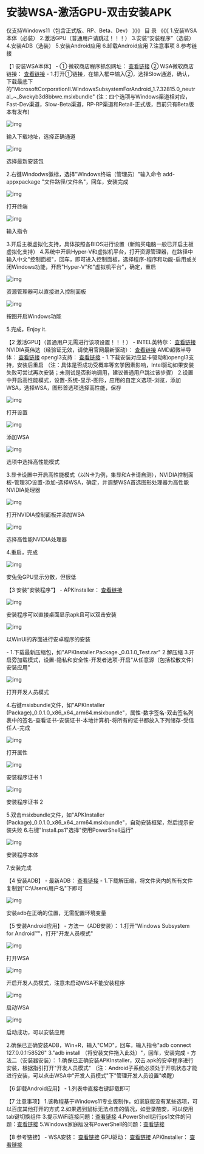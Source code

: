# 安装WSA-激活GPU-双击安装APK

仅支持Windows11（包含正式版、RP、Beta、Dev）
》》》 目 录 《《《
1.安装WSA本体（必装）
2.激活GPU（普通用户请跳过！！！）
3.安装“安装程序”（选装）
4.安装ADB（选装）
5.安装Android应用
6.卸载Android应用
7.注意事项
8.参考链接

【1 安装WSA本体】
\-
① 微软商店程序抓包网址： [查看链接](https://store.rg-adguard.net/)
② WSA微软商店链接： [查看链接](https://www.microsoft.com/store/productId/9P3395VX91NR)
\-
1.打开①链接，在输入框中输入②，选择Slow通道，确认，下载最底下的"MicrosoftCorporationII.WindowsSubsystemForAndroid_1.7.32815.0_neutral_~_8wekyb3d8bbwe.msixbundle"
(注：四个选项与Windows渠道相对应，Fast-Dev渠道，Slow-Beta渠道，RP-RP渠道和Retail-正式版，目前只有Beta版本有发布)

![img](https://cdn.jsdelivr.net/gh/xlc520/MyImage/MdImg/538951_b9fb4b26_4742_3909@854x219.png.m.jpg)

输入下载地址，选择正确通道

![img](https://cdn.jsdelivr.net/gh/xlc520/MyImage/MdImg/538951_6e58f04a_4742_3911@1234x333.png.m.jpg)

选择最新安装包

2.右键Windodws徽标，选择"Windows终端（管理员）"输入命令 add-appxpackage "文件路径/文件名"，回车，安装完成

![img](https://cdn.jsdelivr.net/gh/xlc520/MyImage/MdImg/538951_d413f6bb_4742_3913@834x644.png.m.jpg)

打开终端

![img](https://cdn.jsdelivr.net/gh/xlc520/MyImage/MdImg/538951_6907ae9d_4742_3915@1129x631.png.m.jpg)

输入指令

3.开启主板虚拟化支持，具体按照各BIOS进行设置（新购买电脑一般已开启主板虚拟化支持）
4.系统中开启Hyper-V和虚拟机平台，打开资源管理器，在路径中输入中文"控制面板"，回车，即可进入控制面板，选择程序-程序和功能-启用或关闭Windows功能，开启"Hyper-V"和"虚拟机平台"，确定，重启

![img](https://cdn.jsdelivr.net/gh/xlc520/MyImage/MdImg/538951_fac9b857_1334_2244@1499x962.png.m.jpg)

资源管理器可以直接进入控制面板

![img](https://cdn.jsdelivr.net/gh/xlc520/MyImage/MdImg/538951_c335fb7e_1334_2246@1499x962.png.m.jpg)

按图开启Windows功能

5.完成，Enjoy it.

【2 激活GPU】（普通用户无需进行该项设置！！！）
\-
INTEL英特尔：
[查看链接](https://www.intel.com/content/www/us/en/download/19344/intel-graphics-windows-10-windows-11-dch-drivers.html)
NVIDIA英伟达（经验证无效，请使用官网最新驱动）：
[查看链接](https://developer.nvidia.com/cuda/wsl/download)
AMD超微半导体：
[查看链接](https://www.amd.com/en/support/kb/release-notes/rn-rad-win-wsl-support)
opengl3支持：
[查看链接](https://www.microsoft.com/store/productId/9NQPSL29BFFF)
\-
1.下载安装对应显卡驱动和opengl3支持，安装后重启
（注：具体是否成功受概率等玄学因素影响，Intel驱动如果安装失败可尝试再次安装；未测试是否影响调用，建议普通用户跳过该步骤）
2.设置中开启高性能模式，设置-系统-显示-图形，应用的自定义选项-浏览，添加WSA，选择WSA，图形首选项选择高性能，保存

![img](https://cdn.jsdelivr.net/gh/xlc520/MyImage/MdImg/538951_7b0d9d68_3027_155@1775x1115.png.m.jpg)

打开设置

![img](https://cdn.jsdelivr.net/gh/xlc520/MyImage/MdImg/538951_d40bb361_3027_1552@1775x1115.png.m.jpg)

添加WSA

![img](https://cdn.jsdelivr.net/gh/xlc520/MyImage/MdImg/538951_6185d916_3027_1554@1775x1115.png.m.jpg)

选项中选择高性能模式

3.显卡设置中开启高性能模式（以N卡为例，集显和A卡请自测），NVIDIA控制面板-管理3D设置-添加-选择WSA，确定，并调整WSA首选图形处理器为高性能NVIDIA处理器

![img](https://cdn.jsdelivr.net/gh/xlc520/MyImage/MdImg/538951_1a2bee58_3028_9618@974x1199.png.m.jpg)

打开NVIDIA控制面板并添加WSA

![img](https://cdn.jsdelivr.net/gh/xlc520/MyImage/MdImg/538951_c9c477e5_3028_9619@974x718.png.m.jpg)

选择高性能NVIDIA处理器

4.重启，完成

![img](https://cdn.jsdelivr.net/gh/xlc520/MyImage/MdImg/538951_451e5133_3028_9621@503x909.png.m.jpg)

安兔兔GPU显示分数，但很低

【3 安装“安装程序”】
\-
APKInstaller： [查看链接](https://github.com/Paving-Base/APK-Installer/releases)

![img](https://cdn.jsdelivr.net/gh/xlc520/MyImage/MdImg/538951_b0236f41_4742_3917@835x388.png.m.jpg)

安装程序可以直接桌面显示apk且可以双击安装

![img](https://cdn.jsdelivr.net/gh/xlc520/MyImage/MdImg/538951_76800999_4742_3919@636x405.png.m.jpg)

以WinUi的界面进行安卓程序的安装

\-
1.下载最新压缩包，如"APKInstaller.Package._0.0.1.0_Test.rar"
2.解压缩
3.开启旁加载模式，设置-隐私和安全性-开发者选项-开启"从任意源（包括松散文件）安装应用"

![img](https://cdn.jsdelivr.net/gh/xlc520/MyImage/MdImg/538951_3f879f05_4742_392@1775x1115.png.m.jpg)

打开开发人员模式

4.右键msixbundle文件，如"APKInstaller (Package)_0.0.1.0_x86_x64_arm64.msixbundle"，属性-数字签名-双击签名列表中的签名-查看证书-安装证书-本地计算机-将所有的证书都放入下列储存-受信任人-完成

![img](https://cdn.jsdelivr.net/gh/xlc520/MyImage/MdImg/538951_e89acd6b_6561_4202@1352x952.png.m.jpg)

打开属性

![img](https://cdn.jsdelivr.net/gh/xlc520/MyImage/MdImg/538951_ef4554ea_4742_3922@2091x745.png.m.jpg)

安装程序证书 1

![img](https://cdn.jsdelivr.net/gh/xlc520/MyImage/MdImg/538951_bef29485_4742_3924@1072x746.png.m.jpg)

安装程序证书 2

5.双击msixbundle文件，如"APKInstaller (Package)_0.0.1.0_x86_x64_arm64.msixbundle"，自动安装框架，然后提示安装失败
6.右键"Install.ps1"选择"使用PowerShell运行"

![img](https://cdn.jsdelivr.net/gh/xlc520/MyImage/MdImg/538951_ee8ded6d_4746_3735@1352x952.png.m.jpg)

安装程序本体

7.安装完成

【4 安装ADB】
\-
最新ADB： [查看链接](https://dl.google.com/android/repository/platform-tools-latest-windows.zip)
\-
1.下载解压缩，将文件夹内的所有文件复制到"C:\Users\用户名"下即可

![img](https://cdn.jsdelivr.net/gh/xlc520/MyImage/MdImg/538951_772f1dd4_4746_3737@1365x957.png.m.jpg)

安装adb在正确的位置，无需配置环境变量

【5 安装Android应用】
\-
方法一（ADB安装）：
1.打开"Windows Subsystem for Android™"，打开"开发人员模式"

![img](https://cdn.jsdelivr.net/gh/xlc520/MyImage/MdImg/538951_43576668_4746_3739@1003x813.png.m.jpg)

打开WSA

![img](https://cdn.jsdelivr.net/gh/xlc520/MyImage/MdImg/538951_2a149b56_4746_374@1200x932.png.m.jpg)

开启开发人员模式，注意未启动WSA不能安装程序

![img](https://cdn.jsdelivr.net/gh/xlc520/MyImage/MdImg/538951_9f6776e4_4746_3742@636x388.png.m.jpg)

启动WSA

![img](https://cdn.jsdelivr.net/gh/xlc520/MyImage/MdImg/538951_ffb679db_4746_3744@1200x932.png.m.jpg)

启动成功，可以安装应用

2.确保已正确安装ADB，Win+R，输入"CMD"，回车，输入指令"adb connect 127.0.0.1:58526"
3."adb install （将安装文件拖入此处）"，回车，安装完成
\-
方法二（安装器安装）：
1.确保已正确安装APKInstaller，双击.apk的安卓程序进行安装，根据指引打开"开发人员模式"
（注：Android子系统必须处于开机状态才能进行安装，可以点击WSA中"开发人员模式"下"管理开发人员设置"唤醒）

【6 卸载Android应用】
\-
1.列表中直接右键卸载即可

【7 注意事项】
1.该教程基于Windows11专业版制作，如家庭版没有某些选项，可以百度其他打开的方式
2.如果遇到鼠标无法点击的情况，如登录酷安，可以使用tab键切换组件
3.提示WiFi连接问题：[查看链接](https://www.uso.cn/post/view/47990)
4.PowerShell运行ps1文件的问题：[查看链接](https://m.jb51.net/os/win10/728455.html)
5.Windows家庭版没有PowerShell的问题：[查看链接](https://blog.csdn.net/houmenghu/article/details/103876847)

【8 参考链接】
\-
WSA安装： [查看链接](https://www.coolapk.com/feed/30833815?shareKey=NGRjZTFhMjYxNTQ2NjE3MmNmMmU~&shareUid=538951&shareFrom=com.coolapk.market_11.4.3)
GPU驱动： [查看链接](https://www.coolapk.com/feed/30854918?shareKey=Y2ZiMjNmN2E4NWM2NjE3MmNmMmU~&shareUid=538951&shareFrom=com.coolapk.market_11.4.3)
APKInstaller： [查看链接](https://www.coolapk.com/feed/30857122?shareKey=OTAzN2JmMDBmZTg3NjE3MmNmMDM~&shareUid=538951&shareFrom=com.coolapk.market_11.4.3)